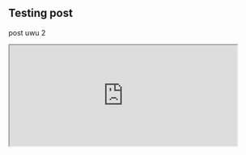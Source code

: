 ## Testing post

post uwu 2
<iframe width="450" height="200"
    src="https://www.youtube.com/watch?v=o4552tadeuM">
</iframe>
